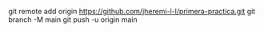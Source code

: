 git remote add origin https://github.com/jheremi-l-l/primera-practica.git
git branch -M main
git push -u origin main
